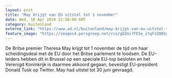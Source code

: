 ```yaml
---
layout: post
title: "May krijgt van EU uitstel tot 1 november"
date: Wed, 10 Apr 2019 22:58:00 GMT
category: buitenland
externe_link: "https://www.ad.nl/buitenland/may-krijgt-van-eu-uitstel-tot-1-november~af612fd8/"
feature_image: "https://images4.persgroep.net/rcs/gDZmi7FESe_itqF3ZQ0Sug0IqVc/diocontent/145260925/_fitwidth/400/?appId=21791a8992982cd8da851550a453bd7f&quality=0.7"
---
```


De Britse premier Theresa May krijgt tot 1 november de tijd om haar scheidingsdeal met de EU door het Britse parlement te loodsen. De EU-leiders hebben dit in Brussel op een speciale EU-top besloten en het Verenigd Koninkrijk is daarmee akkoord gegaan, bevestigt EU-president Donald Tusk op Twitter. May had uitstel tot 30 juni gevraagd.
